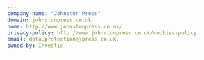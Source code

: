 ```yaml
---
company-name: "Johnston Press"
domain: johnstonpress.co.uk
home: http://www.johnstonpress.co.uk/
privacy-policy: http://www.johnstonpress.co.uk/cookies-policy
email: data.protection@jpress.co.uk.
owned-by: Investis
---
```




